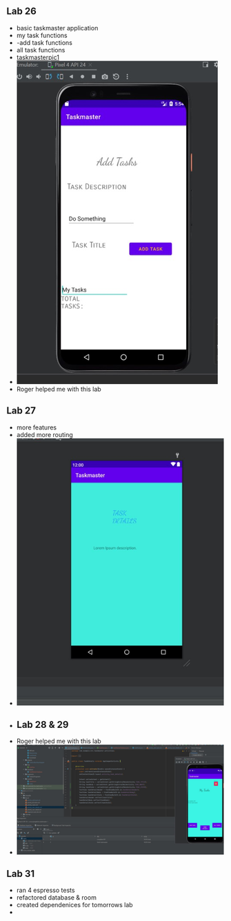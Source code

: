 ## Lab 26

- basic taskmaster application 
- my task functions
- -add task functions
- all task functions
- [taskmasterpic1](/imgs/taskmasterpic1.jpg)
- ![addTasks](/imgs/addtasks.jpg)
- Roger helped me with this lab
## Lab 27

- more features
- added more routing
- ![taskDetails](/imgs/taskDetails.jpg)
- ## Lab 28 & 29
- Roger helped me with this lab
- ![lab29java401](/imgs/lab29java401.jpg)

## Lab 31 
- ran 4 espresso tests
- refactored database & room
- created dependenices for tomorrows lab
- 